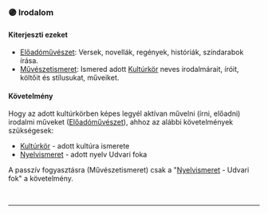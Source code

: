 ### 🟣 Irodalom

#### Kiterjeszti ezeket

- [Előadóművészet](../kepzettsegek.szekunder/eloadomuveszet.md): Versek, novellák, regények, históriák, színdarabok írása.
- [Művészetismeret](../kepzettsegek.szekunder/muveszetismeret.md): Ismered adott [Kultúrkör](../fortelyok.kiemelt/kulturkor.md) neves irodalmárait, íróit, költőit és stílusukat, műveiket.

#### Követelmény

Hogy az adott kultúrkörben képes legyél aktívan művelni (írni, előadni) irodalmi műveket ([Előadóművészet](../kepzettsegek.szekunder/eloadomuveszet.md)), ahhoz az alábbi követelmények szükségesek:
- [Kultúrkör](../fortelyok.kiemelt/kulturkor.md) - adott kultúra ismerete
- [Nyelvismeret](../fortelyok.kiemelt/nyelvismeret.md) - adott nyelv Udvari foka

A passzív fogyasztásra (Művészetismeret) csak a  "[Nyelvismeret](../fortelyok.kiemelt/nyelvismeret.md) - Udvari fok" a követelmény.

<br />

---

